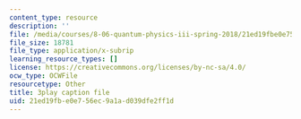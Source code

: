 ```yaml
---
content_type: resource
description: ''
file: /media/courses/8-06-quantum-physics-iii-spring-2018/21ed19fbe0e756ec9a1ad039dfe2ff1d_zUHOeWom7qs.vtt
file_size: 18781
file_type: application/x-subrip
learning_resource_types: []
license: https://creativecommons.org/licenses/by-nc-sa/4.0/
ocw_type: OCWFile
resourcetype: Other
title: 3play caption file
uid: 21ed19fb-e0e7-56ec-9a1a-d039dfe2ff1d
---
```

